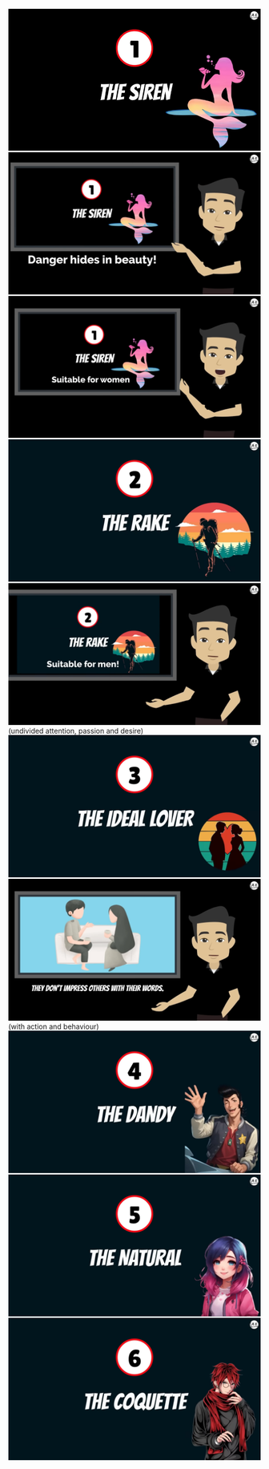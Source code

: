 ![alt text](9.png)
![alt text](17.png)
![alt text](18.png)
![alt text](19.png)
![alt text](20.png) (undivided attention, passion and desire)
![alt text](28.png)
![alt text](31.png) (with action and behaviour)
![alt text](34.png)
![alt text](36.png)
![alt text](39.png)

